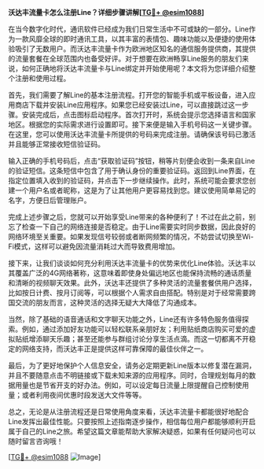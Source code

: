 **沃达丰流量卡怎么注册Line？详细步骤讲解[[TG💪+ @esim1088](https://t.me/s/esim1088)]**

在当今数字化时代，通讯软件已经成为我们日常生活中不可或缺的一部分。Line作为一款风靡全球的即时通讯工具，以其丰富的表情包、趣味功能以及便捷的使用体验吸引了无数用户。而沃达丰流量卡作为欧洲地区知名的通信服务提供商，其提供的流量套餐在全球范围内也备受好评。对于想要在欧洲畅享Line服务的朋友们来说，如何正确地将沃达丰流量卡与Line绑定并开始使用呢？本文将为您详细介绍整个注册和使用过程。

首先，我们需要了解Line的基本注册流程。打开您的智能手机或平板设备，进入应用商店下载并安装Line应用程序。如果您已经安装过Line，可以直接跳过这一步骤。安装完成后，点击图标启动程序。首次打开时，系统会提示您选择语言和国家地区。根据您的实际需求进行设置即可。接下来便是输入手机号码这一关键步骤。在这里，您可以使用沃达丰流量卡所提供的号码来完成注册。请确保该号码已激活并且能够正常接收短信验证码。

输入正确的手机号码后，点击“获取验证码”按钮，稍等片刻便会收到一条来自Line的验证短信。这条短信中包含了用于确认身份的重要验证码。返回到Line界面，在指定位置填入收到的验证码，并点击下一步继续操作。此时，系统可能会要求您创建一个用户名或者昵称，这是为了让其他用户更容易找到您。建议使用简单易记的名字，方便日后管理账户。

完成上述步骤之后，您就可以开始享受Line带来的各种便利了！不过在此之前，别忘了检查一下自己的网络连接是否稳定。由于Line需要实时同步数据，因此良好的网络环境至关重要。如果发现信号较弱或者断网频繁的情况，不妨尝试切换至Wi-Fi模式，这样可以避免因流量消耗过大而导致费用增加。

接下来，让我们谈谈如何充分利用沃达丰流量卡的优势来优化Line体验。沃达丰以其覆盖广泛的4G网络著称，这意味着即使身处偏远地区也能保持流畅的通话质量和清晰的视频聊天效果。此外，沃达丰还提供了多种灵活的流量套餐供用户选择，比如按日计费、按月订阅等，可以根据个人需求自由搭配。特别是对于经常需要跨国交流的朋友而言，这种灵活的选择无疑大大降低了沟通成本。

当然，除了基础的语音通话和文字聊天功能之外，Line还有许多特色服务值得探索。例如，通过添加好友功能可以轻松联系亲朋好友；利用贴纸商店购买可爱的虚拟贴纸增添聊天乐趣；甚至还能参与群组讨论分享生活点滴。而这一切都离不开稳定的网络支持，而沃达丰正是提供这样可靠保障的最佳伙伴之一。

最后，为了更好地保护个人信息安全，请务必定期更新Line版本以修复潜在漏洞，并且不要随意点击不明链接或下载未知来源的应用程序。同时，合理规划每月的数据用量也是节省开支的好办法。例如，可以设定每日流量上限提醒自己控制使用量；或者利用夜间优惠时段发送大文件等等。

总之，无论是从注册流程还是日常使用角度来看，沃达丰流量卡都能很好地配合Line发挥出最佳性能。只要按照上述指南逐步操作，相信每位用户都能够顺利开启属于自己的Line之旅。希望这篇文章能帮助大家解决疑惑，如果有任何疑问也可以随时留言咨询哦！

[[TG💪+ @esim1088](https://t.me/s/esim1088) ![Image](https://i.postimg.cc/4NQfJmqS/Snipaste-2025-05-13-00-14-12.png)]